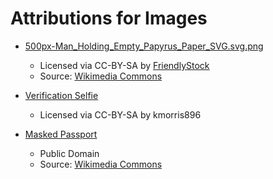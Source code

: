# Attributions for Images

* [500px-Man_Holding_Empty_Papyrus_Paper_SVG.svg.png](./500px-Man_Holding_Empty_Papyrus_Paper_SVG.svg.png)
  * Licensed via CC-BY-SA by [FriendlyStock](https://commons.wikimedia.org/wiki/User:FriendlyStock)
  * Source: [Wikimedia Commons](https://commons.wikimedia.org/wiki/File:Man_Holding_Empty_Papyrus_Paper_SVG.svg)

* [Verification Selfie](./VerificationSelfie.png)
  * Licensed via CC-BY-SA by kmorris896

* [Masked Passport](./MaskedPassport.jpg)
  * Public Domain
  * Source: [Wikimedia Commons](https://commons.wikimedia.org/wiki/File:Passport_card.jpg)
